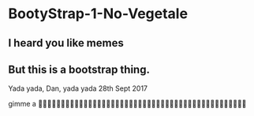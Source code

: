 # BootyStrap-1-No-Vegetale
## I heard you like memes
## But this is a bootstrap thing.
Yada yada, Dan, yada yada 28th Sept 2017

gimme a :cookie::cookie::cookie::cookie::cookie::cookie::cookie::cookie::cookie::cookie::cookie::cookie::cookie::cookie::cookie::cookie::cookie::cookie::cookie::cookie::cookie::cookie::cookie::cookie::cookie::cookie::cookie::cookie::cookie::cookie::cookie::cookie::cookie::cookie::cookie::cookie::cookie::cookie::cookie::cookie::cookie::cookie::cookie::cookie::cookie::cookie:

